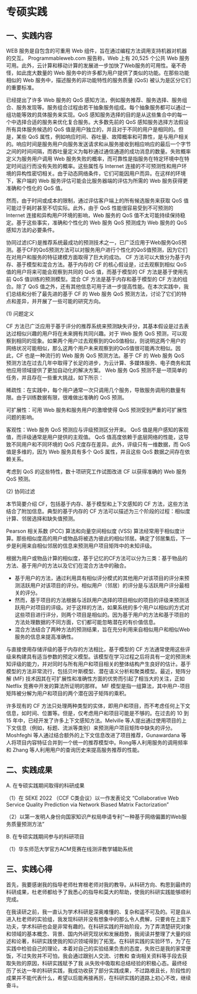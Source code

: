 # 专硕实践

## 一、实践内容

WEB 服务是自包含的可重用 Web 组件，旨在通过编程方法调用支持机器对机器的交互。 Programmableweb.com 报告称，Web 上有 20,525 个公共 Web 服务可用。此外，云计算和移动计算的发展进一步加快了Web服务的可用性。毫不奇怪，如此庞大数量的 Web 服务中的许多都为用户提供了类似的功能。在那些功能相似的 Web 服务中，描述服务的非功能特性的服务质量 (QoS) 被认为是区分它们的重要标准。

已经提出了许多 Web 服务的 QoS 感知方法，例如服务推荐、服务选择、服务组合、服务发现等。服务组合过程由若干抽象服务组成。每个抽象服务都可以通过一组功能等效的具体服务来实现。QoS 感知服务选择的目的是从这些集合中的每一个中选择合适的服务来优化复合服务。大多数先前的 QoS 感知服务选择方法假设所有具体服务候选的 QoS 值是用户独立的，并且对于不同的用户是相同的。但是，某些 QoS 属性，例如响应时间、吞吐量、故障概率和可靠性，是与用户相关的。响应时间是服务用户向服务发送请求和从服务接收到相应响应的最后一个字节之间的时间间隔，而吞吐量定义为每秒通过通信通道的成功消息的数量。失败概率定义为服务用户调用 Web 服务失败的概率，而可靠性是指服务在特定环境中在特定时间运行而没有失败的概率。这些属性与 Internet 连接的不可预测性和用户环境的异构性密切相关。由于动态网络条件，它们可能因用户而异。在这样的环境下，客户端的 Web 服务评估可能会比服务器端的评估为所需的 Web 服务获得更准确和个性化的 QoS 值。

然而，由于时间或成本的限制，通过评估客户端上的所有候选服务来获取 QoS 值可能过于耗时甚至不切实际。此外，由于 QoS 性能很容易受到不可预测的 Internet 连接和异构用户环境的影响，Web 服务的 QoS 值不太可能持续保持稳定。基于这些事实，准确和个性化的 Web 服务 QoS 预测成为 Web 服务的 QoS 感知方法的必要条件。

协同过滤(CF)是推荐系统最成功的预测技术之一，已广泛应用于Web服务QoS预测。基于CF的QoS预测方法可以对服务用户进行个性化的QoS值预测，因为它们在对用户和服务的特征建模方面取得了巨大的成功。 CF 方法可以大致分为基于内存、基于模型和混合方法。基于内存的 CF 的核心假设是，过去观察到相似 QoS 值的用户将来可能会观察到共同的 QoS 值，而基于模型的 CF 方法是基于使用先前 QoS 值训练的预测模型。混合 CF 方法是基于内存和基于模型的 CF 方法的组合。除了 QoS 值之外，还有其他信息可用于进一步提高性能。在本次实践中，我们总结和分析了最先进的基于 CF 的 Web 服务 QoS 预测方法，讨论了它们的特点和差异，并开展了一些可能的研究方向。

(1) 问题定义

CF 方法已广泛应用于基于评分的推荐系统来预测缺失评分，其基本假设是过去表达过相似兴趣的用户将在未来拥有共同兴趣。对于 Web 服务 QoS 预测，可以观察到相同的现象。如果两个用户过去观察到的QoS值相似，则说明这两个用户的网络状况可能相似，那么这两个用户未来观察到的QoS值很可能再次相似。因此，CF 也是一种流行的 Web 服务 QoS 预测方法。基于 CF 的 Web 服务 QoS 预测方法在过去几年中取得了长足的进步，为云计算、多媒体服务、电子商务和其他应用领域提供了更加自动化的解决方案。 Web 服务 QoS 预测不是一项简单的任务，并且存在一些重大挑战，如下所示：

稀疏性：在实践中，每个用户通常一次只调用几个服务，导致服务调用的数量有限。由于训练数据有限，很难做出准确的 QoS 预测。

可扩展性：可用 Web 服务和服务用户的激增使得 QoS 预测受到严重的可扩展性问题的影响。

客观性：Web 服务 QoS 预测应与评级预测区分开来。 QoS 值是用户感知的客观值，而评级通常是用户提供的主观值。 QoS 值高度依赖于底层网络的性能，这导致不同用户和不同环境的 QoS 尺度存在差异。此外，评级只有一维数据，而 QoS 值是多维的，因为 Web 服务具有多个 QoS 属性，并且这些 QoS 数据之间存在依赖关系。

考虑到 QoS 的这些特性，数十项研究工作试图改进 CF 以获得准确的 Web 服务 QoS 预测。

(2) 协同过滤

本节简要介绍 CF，包括基于内存、基于模型和上下文感知的 CF 方法，这些方法结合了附加信息。典型的基于内存的 CF 方法可以描述为三个阶段的过程：相似度计算、邻居选择和缺失值预测。 

Pearson 相关系数 (PCC) 算法和向量空间相似度 (VSS) 算法经常用于相似度计算。那些相似度高的用户或物品将被选为彼此的相似邻居。确定了邻居集后，下一步是利用来自相似邻居的信息来预测用户项目矩阵中的未知评级。

根据为用户或物品计算的相似度，基于记忆的CF方法可以分为三类：基于物品的方法、基于用户的方法以及它们在混合方法中的融合。

- 基于用户的方法，通过利用具有相似评分模式的其他用户对该项目的评分来预测活跃用户对该项目的评分。相似用户（邻居）的评分是与活跃用户评分最相关的评分。
- 然而，基于项目的方法根据与活跃用户选择的项目相似的项目的评级来预测活跃用户对项目的评级。对于这样的方法，如果系统的多个用户以相似的方式对这些项目进行评分，则两个项目是相似的。因为基于用户的方法和基于项目的方法处理数据的不同方面，它们都可能忽略潜在的有价值信息。
- 混合方法结合了两种方法的预测结果，旨在充分利用来自相似用户和相似Web服务的信息来提高准确性。

与直接使用存储评级的基于内存的方法相比，基于模型的 CF 方法通常使用这些评级来构建具有适当参数的预定义模型。该模型在学习过程之后将具有一定的预测未知评级的能力，并对同时与所有用户和项目相关的整体结构产生良好的估计。基于模型的方法非常流行，包括贝叶斯模型、潜在语义分析和聚类模型。最近，矩阵分解 (MF) 技术因其在可扩展性和准确性方面的优势而引起了相当大的关注，正如 Netflix 竞赛中开发的算法所证明的那样。 MF 模型是指一组算法，其中用户-项目矩阵被分解为用户和项目的两个潜在因子矩阵的乘积。

许多现有的 CF 方法只处理两种类型的实体，即用户和项目，而不考虑任何上下文信息，如时间、位置等。但是，仅考虑用户和项目可能是不够的。在过去的 10 到 15 年中，已经开发了许多上下文感知方法。Melville 等人提出通过使用项目的上下文信息（例如，标题、流派等类别）来预测用户项目矩阵中缺失的评分。 Moshfeghi 等人通过结合额外的上下文信息改进了项目推荐，Gunawardana 等人将项目内容特征合并到一个统一的推荐模型中。Rong等人利用服务的调用频率和 Zhang 等人利用用户的查询历史来提高服务推荐的性能。



## 二、实践成果

A. 在专硕实践期间取得的科研成果

（1）在 SEKE 2022 （CCF C类会议）以一作发表论文 “Collaborative Web Service Quality Prediction via Network Biased Matrix Factorization”

（2）以第一发明人身份向国家知识产权局申请专利“一种基于网络偏置的Web服务质量预测方法”

B. 在专硕实践期间参与的科研项目

（1）华东师范大学官方ACM竞赛在线测评教学辅助系统



## 三、实践心得

首先，我要感谢我的指导老师杜育根老师对我的教导。从科研方向、构思到最终的科研成果，杜老师都给予了我悉心的指导和莫大的帮助，使我的科研实践能够顺利完成。

在我读研之前，我一直认为学术科研是深奥难懂的、复杂和遥不可及的。可是自从进入杜老师的实验组，我发现科研并没有想象中的那么令人费解，只要肯在上面下功夫，学术科研也会是非常有趣的。在科研实践的开始阶段，为了弄清楚研究对象和领域的基本概念、背景、国内外研究现状和发展趋势，我阅读并整理了大量的综述和论著，科研实践使我的知识领域得到了拓宽。在科研实践的实验环节，为了在实践中检验自己的理论，本着对自己的实验结果负责的态度，失败已是我的家常便饭，不过失败并不可怕，我会通过跟别人交流、讨教和 查询相关资料等手段去获取失败的原因，科研实践赋予了我 从失败中吸取和总结经验的积极心态。最终经历了长达一年的科研实践，我成功收获了部分实践成果，不过路艰且长，阶段性的成果并不能代表什么，希望以后能再接再厉，在科研实践的道路上初心不改，继续奋斗。